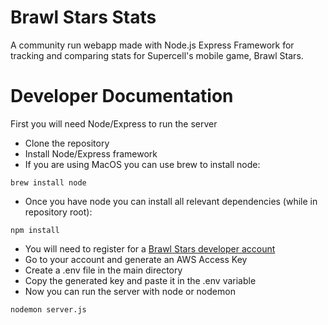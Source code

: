 # Brawl Stars Stats

A community run webapp made with Node.js Express Framework for tracking and comparing stats for Supercell's mobile game, Brawl Stars. 

# Developer Documentation

First you will need Node/Express to run the server
- Clone the repository
- Install Node/Express framework
- If you are using MacOS you can use brew to install node:
``` 
brew install node
```
- Once you have node you can install all relevant dependencies (while in repository root):
``` 
npm install
```
- You will need to register for a [Brawl Stars developer account](https://developer.brawlstars.com/#/) 
- Go to your account and generate an AWS Access Key 
- Create a .env file in the main directory
- Copy the generated key and paste it in the .env variable
- Now you can run the server with node or nodemon 
``` 
nodemon server.js
```

